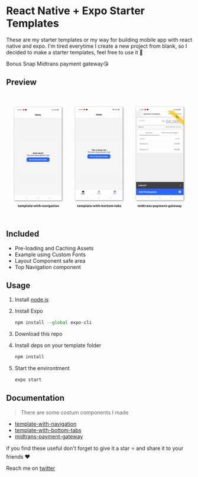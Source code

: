 # React Native + Expo Starter Templates

These are my starter templates or my way for building mobile app with react native and expo. I'm tired everytime I create a new project from blank, so I decided to make a starter templates, feel free to use it 🥳

Bonus Snap Midtrans payment gateway😘

## Preview

![media/thumbnail.gif](media/thumbnail.gif)

## Included

- Pre-loading and Caching Assets
- Example using Custom Fonts
- Layout Component safe area
- Top Navigation component

## Usage

1. Install [node.js](https://nodejs.org/en/)
2. Install Expo

   ```jsx
   npm install --global expo-cli
   ```

3. Download this repo
4. Install deps on your template folder

   ```jsx
   npm install
   ```

5. Start the environtment

   ```jsx
   expo start
   ```

## Documentation

> There are some costum components I made

- [template-with-navigation](https://github.com/codingki/react-native-expo-template/tree/master/template-with-navigation)
- [template-with-bottom-tabs](https://github.com/codingki/react-native-expo-template/tree/master/template-with-bottom-tabs)
- [midtrans-payment-gateway](https://github.com/codingki/react-native-expo-template/tree/master/midtrans-payment-gateway)

if you find these useful don't forget to give it a star ⭐ and share it to your friends ❤️

Reach me on [twitter](https://twitter.com/kikiding/)

